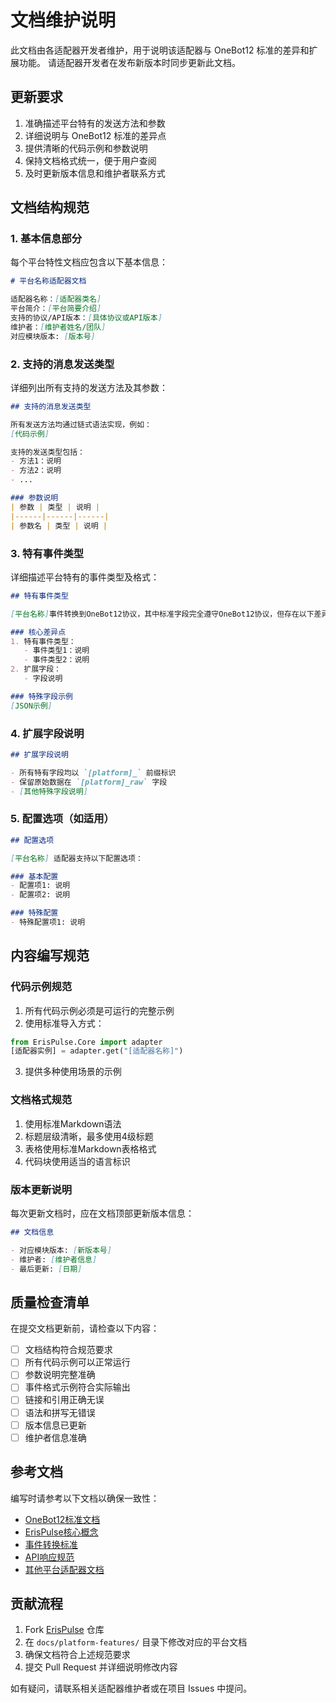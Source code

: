 # 文档维护说明

此文档由各适配器开发者维护，用于说明该适配器与 OneBot12 标准的差异和扩展功能。
请适配器开发者在发布新版本时同步更新此文档。

## 更新要求

1. 准确描述平台特有的发送方法和参数
2. 详细说明与 OneBot12 标准的差异点
3. 提供清晰的代码示例和参数说明
4. 保持文档格式统一，便于用户查阅
5. 及时更新版本信息和维护者联系方式

## 文档结构规范

### 1. 基本信息部分
每个平台特性文档应包含以下基本信息：
```markdown
# 平台名称适配器文档

适配器名称：[适配器类名]
平台简介：[平台简要介绍]
支持的协议/API版本：[具体协议或API版本]
维护者：[维护者姓名/团队]
对应模块版本: [版本号]
```

### 2. 支持的消息发送类型
详细列出所有支持的发送方法及其参数：
```markdown
## 支持的消息发送类型

所有发送方法均通过链式语法实现，例如：
[代码示例]

支持的发送类型包括：
- 方法1：说明
- 方法2：说明
- ...

### 参数说明
| 参数 | 类型 | 说明 |
|------|------|------|
| 参数名 | 类型 | 说明 |
```

### 3. 特有事件类型
详细描述平台特有的事件类型及格式：
```markdown
## 特有事件类型

[平台名称]事件转换到OneBot12协议，其中标准字段完全遵守OneBot12协议，但存在以下差异：

### 核心差异点
1. 特有事件类型：
   - 事件类型1：说明
   - 事件类型2：说明
2. 扩展字段：
   - 字段说明

### 特殊字段示例
[JSON示例]
```

### 4. 扩展字段说明
```markdown
## 扩展字段说明

- 所有特有字段均以 `[platform]_` 前缀标识
- 保留原始数据在 `[platform]_raw` 字段
- [其他特殊字段说明]
```

### 5. 配置选项（如适用）
```markdown
## 配置选项

[平台名称] 适配器支持以下配置选项：

### 基本配置
- 配置项1: 说明
- 配置项2: 说明

### 特殊配置
- 特殊配置项1: 说明
```

## 内容编写规范

### 代码示例规范
1. 所有代码示例必须是可运行的完整示例
2. 使用标准导入方式：
```python
from ErisPulse.Core import adapter
[适配器实例] = adapter.get("[适配器名称]")
```
3. 提供多种使用场景的示例

### 文档格式规范
1. 使用标准Markdown语法
2. 标题层级清晰，最多使用4级标题
3. 表格使用标准Markdown表格格式
4. 代码块使用适当的语言标识

### 版本更新说明
每次更新文档时，应在文档顶部更新版本信息：
```markdown
## 文档信息

- 对应模块版本: [新版本号]
- 维护者: [维护者信息]
- 最后更新: [日期]
```

## 质量检查清单

在提交文档更新前，请检查以下内容：

- [ ] 文档结构符合规范要求
- [ ] 所有代码示例可以正常运行
- [ ] 参数说明完整准确
- [ ] 事件格式示例符合实际输出
- [ ] 链接和引用正确无误
- [ ] 语法和拼写无错误
- [ ] 版本信息已更新
- [ ] 维护者信息准确

## 参考文档

编写时请参考以下文档以确保一致性：
- [OneBot12标准文档](https://12.onebot.dev/)
- [ErisPulse核心概念](../core/concepts.md)
- [事件转换标准](../standards/event-conversion.md)
- [API响应规范](../standards/api-response.md)
- [其他平台适配器文档](./)

## 贡献流程

1. Fork [ErisPulse](https://github.com/ErisPulse/ErisPulse) 仓库
2. 在 `docs/platform-features/` 目录下修改对应的平台文档
3. 确保文档符合上述规范要求
4. 提交 Pull Request 并详细说明修改内容

如有疑问，请联系相关适配器维护者或在项目 Issues 中提问。
